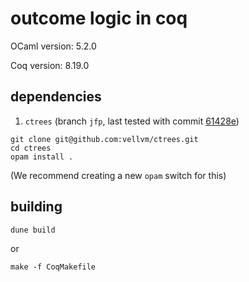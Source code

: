 # outcome logic in coq

OCaml version: 5.2.0

Coq version: 8.19.0

dependencies
---
1. `ctrees` (branch `jfp`, last tested with commit
[61428e]([url](https://github.com/vellvm/ctrees/commit/61428ec4dbc0bb82f91176e54f99bef52f9fd417)))

```
git clone git@github.com:vellvm/ctrees.git
cd ctrees
opam install .
```

(We recommend creating a new `opam` switch for this)

building
---
```
dune build
```
or
```
make -f CoqMakefile
```
